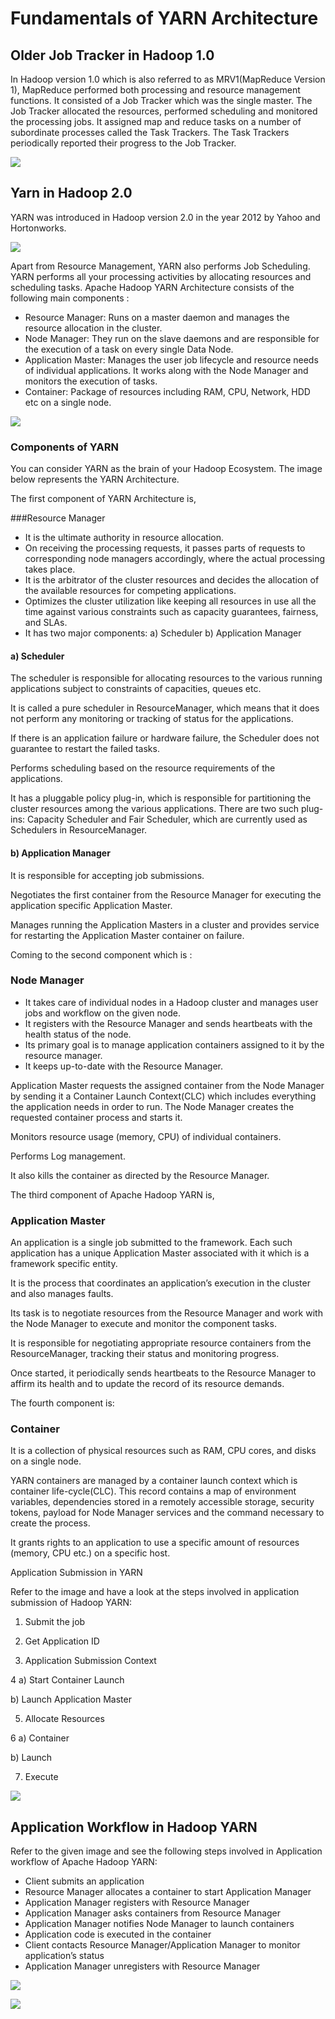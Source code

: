 
# Fundamentals of YARN Architecture

## Older Job Tracker in Hadoop 1.0
In Hadoop version 1.0 which is also referred to as MRV1(MapReduce Version 1), MapReduce performed both processing and resource management functions. It consisted of a Job Tracker which was the single master. The Job Tracker allocated the resources, performed scheduling and monitored the processing jobs. It assigned map and reduce tasks on a number of subordinate processes called the Task Trackers. The Task Trackers periodically reported their progress to the Job Tracker.

![](https://d1jnx9ba8s6j9r.cloudfront.net/blog/wp-content/uploads/2018/06/MapReduce-Version-1.0-Hadoop-YARN-Edureka-1.png)


## Yarn in Hadoop 2.0
YARN was introduced in Hadoop version 2.0 in the year 2012 by Yahoo and Hortonworks. 

![](https://d1jnx9ba8s6j9r.cloudfront.net/blog/wp-content/uploads/2018/06/Hadoop-v1.0-vs-Hadoop-v2.0.png)


Apart from Resource Management, YARN also performs Job Scheduling. YARN performs all your processing activities by allocating resources and scheduling tasks. Apache Hadoop YARN Architecture consists of the following main components :

- Resource Manager: Runs on a master daemon and manages the resource allocation in the cluster.
- Node Manager: They run on the slave daemons and are responsible for the execution of a task on every single Data Node.
- Application Master: Manages the user job lifecycle and resource needs of individual applications. It works along with the Node Manager and monitors the execution of tasks.
- Container: Package of resources including RAM, CPU, Network, HDD etc on a single node.

![](https://d1jnx9ba8s6j9r.cloudfront.net/blog/wp-content/uploads/2018/06/Components-of-YARN-1.png)

### Components of YARN
You can consider YARN as the brain of your Hadoop Ecosystem. The image below represents the YARN Architecture.

The first component of YARN Architecture is,

###Resource Manager
- It is the ultimate authority in resource allocation. 
- On receiving the processing requests, it passes parts of requests to corresponding node managers accordingly, where the actual processing takes place.
- It is the arbitrator of the cluster resources and decides the allocation of the available resources for competing applications.
- Optimizes the cluster utilization like keeping all resources in use all the time against various constraints such as capacity guarantees, fairness, and SLAs.
- It has two major components:  a) Scheduler    b) Application Manager

#### a) Scheduler

The scheduler is responsible for allocating resources to the various running applications subject to constraints of capacities, queues etc.

It is called a pure scheduler in ResourceManager, which means that it does not perform any monitoring or tracking of status for the applications.

If there is an application failure or hardware failure, the Scheduler does not guarantee to restart the failed tasks.

Performs scheduling based on the resource requirements of the applications.

It has a pluggable policy plug-in, which is responsible for partitioning the cluster resources among the various applications. There are two such plug-ins: Capacity Scheduler and Fair Scheduler, which are currently used as Schedulers in ResourceManager.

#### b) Application Manager

It is responsible for accepting job submissions.

Negotiates the first container from the Resource Manager for executing the application specific Application Master.

Manages running the Application Masters in a cluster and provides service for restarting the Application Master container on failure.

Coming to the second component which is :

### Node Manager
- It takes care of individual nodes in a Hadoop cluster and manages user jobs and workflow on the given node.
- It registers with the Resource Manager and sends heartbeats with the health status of the node.
- Its primary goal is to manage application containers assigned to it by the resource manager.
- It keeps up-to-date with the Resource Manager.

Application Master requests the assigned container from the Node Manager by sending it a Container Launch Context(CLC) which includes everything the application needs in order to run. The Node Manager creates the requested container process and starts it.

Monitors resource usage (memory, CPU) of individual containers.

Performs Log management.

It also kills the container as directed by the Resource Manager.

The third component of Apache Hadoop YARN is,

### Application Master
An application is a single job submitted to the framework. Each such application has a unique Application Master associated with it which is a framework specific entity.

It is the process that coordinates an application’s execution in the cluster and also manages faults.

Its task is to negotiate resources from the Resource Manager and work with the Node Manager to execute and monitor the component tasks.

It is responsible for negotiating appropriate resource containers from the ResourceManager, tracking their status and monitoring progress.

Once started, it periodically sends heartbeats to the Resource Manager to affirm its health and to update the record of its resource demands.

The fourth component is:

### Container

It is a collection of physical resources such as RAM, CPU cores, and disks on a single node.

YARN containers are managed by a container launch context which is container life-cycle(CLC). This record contains a map of environment variables, dependencies stored in a remotely accessible storage, security tokens, payload for Node Manager services and the command necessary to create the process.

It grants rights to an application to use a specific amount of resources (memory, CPU etc.) on a specific host.

Application Submission in YARN

Refer to the image and have a look at the steps involved in application submission of Hadoop YARN:

1) Submit the job

2) Get Application ID

3) Application Submission Context

4 a) Start Container Launch

   b) Launch Application Master

5) Allocate Resources

6 a) Container

   b) Launch

7) Execute

![](https://d1jnx9ba8s6j9r.cloudfront.net/blog/wp-content/uploads/2018/06/Application-Submission-Hadoop-YARN-Edureka.png)

## Application Workflow in Hadoop YARN
Refer to the given image and see the following steps involved in Application workflow of Apache Hadoop YARN:

- Client submits an application
- Resource Manager allocates a container to start Application Manager
- Application Manager registers with Resource Manager
- Application Manager asks containers from Resource Manager
- Application Manager notifies Node Manager to launch containers
- Application code is executed in the container
- Client contacts Resource Manager/Application Manager to monitor application’s status
- Application Manager unregisters with Resource Manager

![](https://d1jnx9ba8s6j9r.cloudfront.net/blog/wp-content/uploads/2018/06/Application-Workflow-Hadoop-YARN-Edureka.png)

![](https://d2h0cx97tjks2p.cloudfront.net/blogs/wp-content/uploads/sites/2/2016/06/Yarn-Framework.png)

